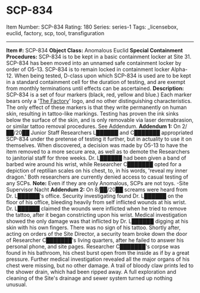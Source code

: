 # SCP-834
Item Number: SCP-834
Rating: 180
Series: series-1
Tags: _licensebox, euclid, factory, scp, tool, transfiguration

---

**Item #:** SCP-834
**Object Class:** Anomalous Euclid
**Special Containment Procedures:** SCP-834 is to be kept in a basic containment locker at Site 31. SCP-834 has been moved into an unnamed safe containment locker by order of O5-13. SCP-834 is to remain locked in containment locker Alpha-12. When being tested, D-class upon which SCP-834 is used are to be kept in a standard containment cell for the duration of testing, and are exempt from monthly terminations until effects can be ascertained.
**Description:** SCP-834 is a set of four markers (black, red, yellow and blue.) Each marker bears only a '[The Factory](/factory-hub)' logo, and no other distinguishing characteristics. The only effect of these markers is that they write permanently on human skin, resulting in tattoo-like markings. Testing has proven the ink sinks below the surface of the skin, and is only removable via laser dermabrasion, or similar tattoo removal procedures. See Addendum.
**Addendum 1:** On 2/██/20██ Junior Staff Researchers L██████ and C███████ appropriated SCP-834 under the pretense of testing it further, but in actuality to use it on themselves. When discovered, a decision was made by O5-13 to have the item removed to a more secure area, as well as to demote the Researchers to janitorial staff for three weeks. Dr. L██████ had been given a band of barbed wire around his wrist, while Researcher C███████ opted for a depiction of reptilian scales on his chest, to, in his words, 'reveal my inner dragon.' Both researchers are currently denied access to casual testing of any SCPs.
**Note:** Even if they are only Anomalous, SCPs are not toys. -Site Supervisor Nacht
**Addendum 2:** On 8/██/20██ screams were heard from Dr. L██████'s office. Security investigating found Dr. L██████ on the floor of his office, bleeding heavily from self inflicted wounds at his wrist. Dr. L██████ claimed the wounds were inflicted when he tried to remove the tattoo, after it began constricting upon his wrist. Medical investigation showed the only damage was that inflicted by Dr. L██████ digging at his skin with his own fingers. There was no sign of his tattoo.
Shortly after, acting on orders of the Site Director, a security team broke down the door of Researcher C███████'s living quarters, after he failed to answer his personal phone, and site pages. Researcher C███████'s corpse was found in his bathroom, his chest burst open from the inside as if by a great pressure. Further medical investigation revealed all the major organs of his chest were missing, but no other damage. A trail of bloody claw prints led to the shower drain, which had been ripped away.
A full exploration and cleaning of the Site's drainage and sewer system turned up nothing unusual.